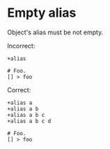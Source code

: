 # Empty alias

Object's alias must be not empty.

Incorrect:

```eo
+alias

# Foo.
[] > foo
```

Correct:

```eo
+alias a
+alias a b
+alias a b c
+alias a b c d

# Foo.
[] > foo
```